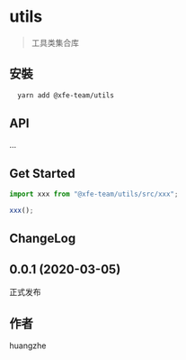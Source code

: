# utils

> 工具类集合库

## 安裝

```bash
  yarn add @xfe-team/utils
```

## API
...

## Get Started

```javascript
import xxx from "@xfe-team/utils/src/xxx";

xxx();
```

## ChangeLog

## 0.0.1 (2020-03-05)
正式发布

## 作者
huangzhe

